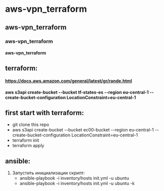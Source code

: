 # aws-vpn_terraform
## aws-vpn_terraform
### aws-vpn_terraform
#### aws-vpn_terraform

## terraform:
#### https://docs.aws.amazon.com/general/latest/gr/rande.html
#### aws s3api create-bucket --bucket tf-states-es --region eu-central-1 --create-bucket-configuration LocationConstraint=eu-central-1

## first start with terraform:
* git clone this repo
* aws s3api create-bucket --bucket ec00-bucket --region eu-central-1 --create-bucket-configuration LocationConstraint=eu-central-1
* terraform init
* terraform apply

<!--
* git clone this repo
* terraform init
* terraform apply
* rename terraform.tf.example to terraform.tf
* terraform init
-->

## ansible: 

1. Запустить инициализации скрипт:
   * ansible-playbook -i inventory/hosts init.yml -u ubuntu
   * ansible-playbook -i inventory/hosts init.yml -u ubuntu -k
